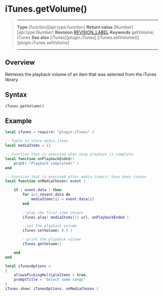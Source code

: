 # iTunes.getVolume()

> --------------------- ------------------------------------------------------------------------------------------
> __Type__              [function][api.type.function]
> __Return value__      [Number][api.type.Number]
> __Revision__          [REVISION_LABEL](REVISION_URL)
> __Keywords__          getVolume, iTunes
> __See also__          [iTunes][plugin.iTunes]
>								[iTunes.setVolume()][plugin.iTunes.setVolume]
> --------------------- ------------------------------------------------------------------------------------------


## Overview

Retrieves the playback volume of an item that was selected from the iTunes library.


## Syntax

	iTunes.getVolume()


## Example

``````lua
local iTunes = require( "plugin.iTunes" )

-- Table to store media items
local mediaItems = {}

-- Function that is executed when song playback is complete
local function onPlaybackEnded()
	print( "Playback completed!" )
end

-- Function that is executed after media item(s) have been chosen
local function onMediaChosen( event )

	if ( event.data ) then
		for i=1,#event.data do
			mediaItems[i] = event.data[i]
		end
		
		--play the first item chosen
		iTunes.play( mediaItems[1].url, onPlaybackEnded )

		--set the playback volume
		iTunes.setVolume( 0.5 )

		--print the playback volume
		iTunes.getVolume()

	end	
end

local iTunesOptions =
{
	allowsPickingMultipleItems = true,
	promptTitle = "Select some songs"
}
iTunes.show( iTunesOptions, onMediaChosen )
``````